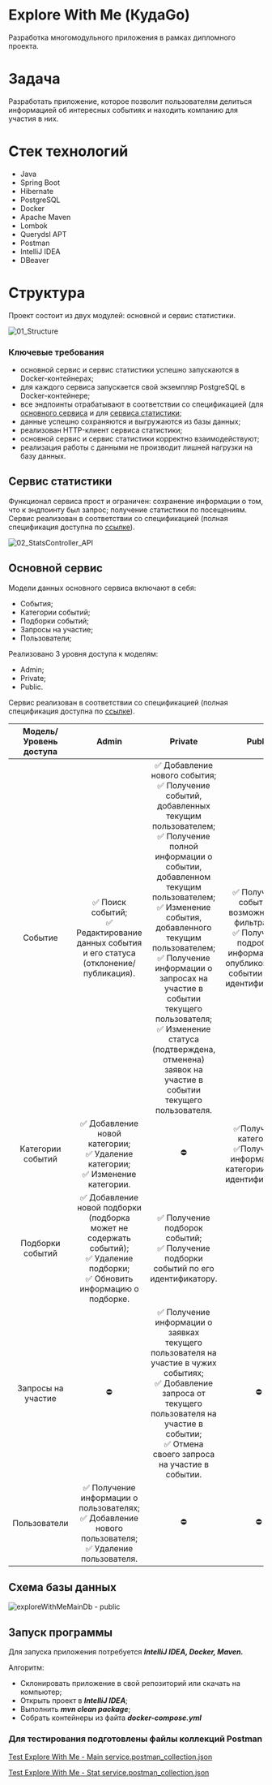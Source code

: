 # Explore With Me (КудаGo)
Разработка многомодульного приложения в рамках дипломного проекта.

# Задача

Разработать приложение, которое позволит пользователям делиться информацией об интересных событиях и находить компанию для участия в них. 

# Стек технологий
- Java
- Spring Boot
- Hibernate
- PostgreSQL
- Docker
- Apache Maven
- Lombok
- Querydsl APT
- Postman
- IntelliJ IDEA
- DBeaver

# Структура

Проект состоит из двух модулей: основной и сервис статистики.

![01_Structure](https://github.com/avan-es/java-explore-with-me/assets/83888190/ef48298f-9ccc-44b9-8a92-aa9999db06e2)


### Ключевые требования

- основной сервис и сервис статистики успешно запускаются в Docker-контейнерах;
- для каждого сервиса запускается свой экземпляр PostgreSQL в Docker-контейнере;
- все эндпоинты отрабатывают в соответствии со спецификацией (для [основного сервиса](https://app.swaggerhub.com/apis/AVANESIANBAG/explore-with_me_api_server/1.0) и для [сервиса статистики](https://app.swaggerhub.com/apis/AVANESIANBAG/stat-service_api/v0#/StatsController/getStats);
- данные успешно сохраняются и выгружаются из базы данных;
- реализован HTTP-клиент сервиса статистики;
- основной сервис и сервис статистики корректно взаимодействуют;
- реализация работы с данными не производит лишней нагрузки на базу данных.

## Сервис статистики

Функционал сервиса прост и ограничен: сохранение информации о том, что к эндпоинту был запрос; получение статистики по посещениям.
Сервис реализован в соответствии со спецификацией (полная спецификация доступна по [ссылке](https://app.swaggerhub.com/apis/AVANESIANBAG/stat-service_api/v0#/StatsController/getStats)).

![02_StatsController_API](https://github.com/avan-es/java-explore-with-me/assets/83888190/668447ed-8f6e-4be8-b62d-ca40702dcdc7)


## Основной сервис

Модели данных основного сервиса включают в себя: 
- События;
- Категории событий;
- Подборки событий;
- Запросы на участие;
- Пользователи;
  
Реализовано 3 уровня доступа к моделям:
- Admin;
- Private;
- Public.

Сервис реализован в соответствии со спецификацией (полная спецификация доступна по [ссылке](https://app.swaggerhub.com/apis/AVANESIANBAG/explore-with_me_api_server/1.0)).

  |Модель/Уровень доступа|Admin|Private|Public|
  |:---:|:---:|:---:|:---:|
  |Событие|✅ Поиск событий;<br />✅ Редактирование данных события и его статуса (отклонение/публикация).|✅ Добавление нового события;<br />✅ Получение событий, добавленных текущим пользователем;<br />✅ Получение полной информации о событии, добавленном текущим пользователем;<br />✅ Изменение события, добавленного текущим пользователем;<br />✅ Получение информации о запросах на участие в событии текущего пользователя;<br />✅ Изменение статуса (подтверждена, отменена) заявок на участие в событии текущего пользователя.|✅ Получение событий с возможностью фильтрации;<br />✅ Получение подробной информации об опубликованном событии по его идентификатору.|
  |Категории событий|✅ Добавление новой категории;<br />✅ Удаление категории;<br />✅ Изменение категории. |⛔|✅Получение категорий;<br />✅Получение информации о категории по его идентификатору.|
  |Подборки событий|✅ Добавление новой подборки (подборка может не содержать событий);<br />✅ Удаление подборки;<br />✅ Обновить информацию о подборке.|✅ Получение подборок событий;<br />✅ Получение подборки событий по его идентификатору.|
  |Запросы на участие|⛔|✅ Получение информации о заявках текущего пользователя на участие в чужих событиях;<br />✅ Добавление запроса от текущего пользователя на участие в событии;<br />✅ Отмена своего запроса на участие в событии.|⛔|
  |Пользователи|✅ Получение информации о пользователях;<br />✅ Добавление нового пользователя; <br />✅ Удаление пользователя.|⛔|⛔|

  ## Схема базы данных
![exploreWithMeMainDb - public](https://github.com/avan-es/java-explore-with-me/assets/83888190/d916e717-67d4-4fb7-8b33-59fb0ba30d38)

## Запуск программы

Для запуска приложения потребуется ***IntelliJ IDEA, Docker, Maven.***

Алгоритм:
- Склонировать приложение в свой репозиторий или скачать на компьютер;
- Открыть проект в ***IntelliJ IDEA***;
- Выполнить ***mvn clean package***;
- Собрать контейнеры из файта ***docker-compose.yml***

### Для тестирования подготовлены файлы коллекций Postman
[Test Explore With Me - Main service.postman_collection.json](https://github.com/avan-es/java-explore-with-me/blob/main/postman/Test%20Explore%20With%20Me%20-%20Main%20service.postman_collection.json)

[Test Explore With Me - Stat service.postman_collection.json](https://github.com/avan-es/java-explore-with-me/blob/main/postman/Test%20Explore%20With%20Me%20-%20Stat%20service.postman_collection.json)
  
